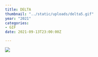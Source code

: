 ```yaml
---
title: DELTA
thumbnail: "../static/uploads/delta5.gif"
year: "2021"
categories:
- GIF
date: 2021-09-13T23:00:00Z

---
```

![](/uploads/delta5.gif)